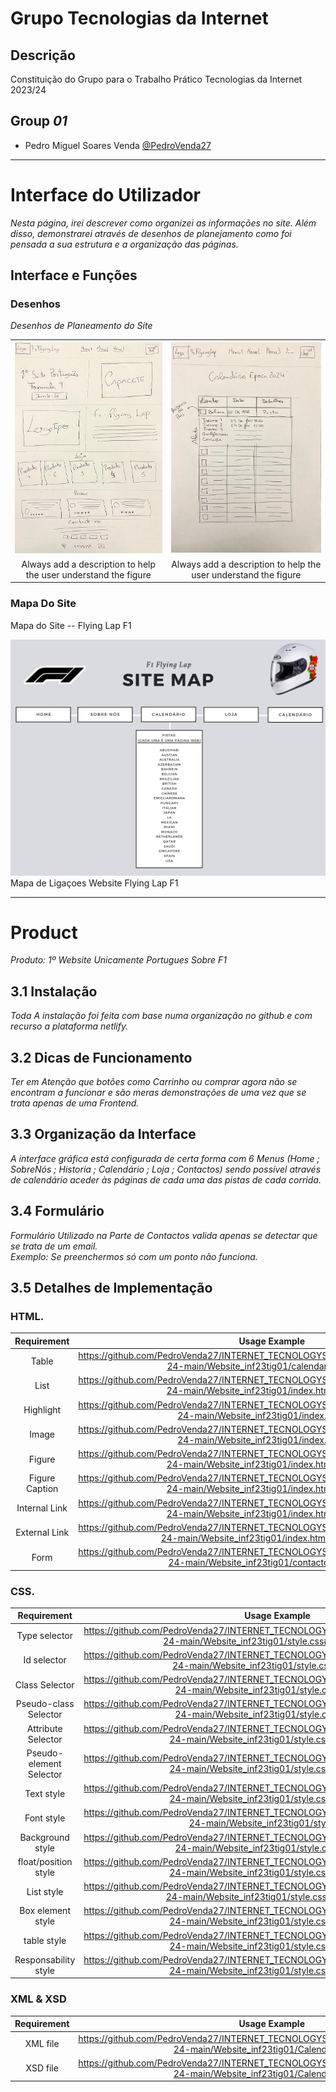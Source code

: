 # Grupo Tecnologias da Internet

## Descrição

Constituição do Grupo para o Trabalho Prático Tecnologias da Internet 2023/24

## Group _01_

* Pedro Miguel Soares Venda [@PedroVenda27](https://github.com/PedroVenda27)

---

# Interface do Utilizador

_Nesta página, irei descrever como organizei as informações no site. Além disso, demonstrarei através de desenhos de planejamento como foi pensada a sua estrutura e a organização das páginas._ 

## Interface e Funções

### Desenhos

_Desenhos de Planeamento do Site_

| | |
:---: | :---:
![Desenhos Base Formulação do Site](ImagensMarkDown/Desenho1.jpg)    | ![Desenhos Base Formulação do Site](ImagensMarkDown/Desenho2.jpg)  
Always add a description to help the user understand the figure |  Always add a description to help the user understand the figure 

### Mapa Do Site 

Mapa do Site -- Flying Lap F1

![Mapa de Ligaçoes Website Flying Lap F1](ImagensMarkDown/SiteMap.png)  
Mapa de Ligaçoes Website Flying Lap F1

---

# Product

_Produto: 1º Website Unicamente Portugues Sobre F1_

## 3.1 Instalação

_Toda A instalação foi feita com base numa organização no github e com recurso a plataforma netlify._

## 3.2 Dicas de Funcionamento

_Ter em Atenção que botões como Carrinho ou comprar agora não se encontram a funcionar e são meras demonstrações de uma vez que se trata apenas de uma Frontend._

## 3.3 Organização da Interface

_A interface gráfica está configurada de certa forma com 6 Menus (Home ; SobreNós ; Historia ; Calendário ; Loja ; Contactos) sendo possível através de calendário aceder às páginas de cada uma das pistas de cada corrida._

## 3.4 Formulário

_Formulário Utilizado na Parte de Contactos valida apenas se detectar que se trata de um email._  
_Exemplo: Se preenchermos só com um ponto não funciona._

## 3.5 Detalhes de Implementação

### HTML.

| Requirement | Usage Example |
| :---: | :---: |
| Table |  https://github.com/PedroVenda27/INTERNET_TECNOLOGYS/blob/main/inf23tig01/TP_TI_23-24-main/Website_inf23tig01/calendario.html#L45    |
| List |  https://github.com/PedroVenda27/INTERNET_TECNOLOGYS/blob/main/inf23tig01/TP_TI_23-24-main/Website_inf23tig01/index.html#L23-L30 |
| Highlight |https://github.com/PedroVenda27/INTERNET_TECNOLOGYS/blob/main/inf23tig01/TP_TI_23-24-main/Website_inf23tig01/index.html#L58 |
| Image | https://github.com/PedroVenda27/INTERNET_TECNOLOGYS/blob/main/inf23tig01/TP_TI_23-24-main/Website_inf23tig01/index.html#L11    |
| Figure | https://github.com/PedroVenda27/INTERNET_TECNOLOGYS/blob/main/inf23tig01/TP_TI_23-24-main/Website_inf23tig01/index.html#L47-L49      |
| Figure Caption| https://github.com/PedroVenda27/INTERNET_TECNOLOGYS/blob/main/inf23tig01/TP_TI_23-24-main/Website_inf23tig01/index.html#L93-L96      |
| Internal Link | https://github.com/PedroVenda27/INTERNET_TECNOLOGYS/blob/main/inf23tig01/TP_TI_23-24-main/Website_inf23tig01/index.html#L23-L30      |
| External Link |  https://github.com/PedroVenda27/INTERNET_TECNOLOGYS/blob/main/inf23tig01/TP_TI_23-24-main/Website_inf23tig01/index.html#L223-L228     |
| Form | https://github.com/PedroVenda27/INTERNET_TECNOLOGYS/blob/main/inf23tig01/TP_TI_23-24-main/Website_inf23tig01/contactos.html#L62 |

### CSS.

| Requirement | Usage Example |
| :---: | :---: |
| Type selector | https://github.com/PedroVenda27/INTERNET_TECNOLOGYS/blob/main/inf23tig01/TP_TI_23-24-main/Website_inf23tig01/style.css#L24C1-L27C2      |
| Id selector | https://github.com/PedroVenda27/INTERNET_TECNOLOGYS/blob/main/inf23tig01/TP_TI_23-24-main/Website_inf23tig01/style.css#L95-L101      |
| Class Selector | https://github.com/PedroVenda27/INTERNET_TECNOLOGYS/blob/main/inf23tig01/TP_TI_23-24-main/Website_inf23tig01/style.css#L29-L41   |
| Pseudo-class Selector | https://github.com/PedroVenda27/INTERNET_TECNOLOGYS/blob/main/inf23tig01/TP_TI_23-24-main/Website_inf23tig01/style.css#L69-L71      |
| Attribute Selector | https://github.com/PedroVenda27/INTERNET_TECNOLOGYS/blob/main/inf23tig01/TP_TI_23-24-main/Website_inf23tig01/style.css#L928-L938      |
| Pseudo-element Selector |  https://github.com/PedroVenda27/INTERNET_TECNOLOGYS/blob/main/inf23tig01/TP_TI_23-24-main/Website_inf23tig01/style.css#L940-L943     |
| Text style | https://github.com/PedroVenda27/INTERNET_TECNOLOGYS/blob/main/inf23tig01/TP_TI_23-24-main/Website_inf23tig01/style.css#L277-L282      |
| Font style | https://github.com/PedroVenda27/INTERNET_TECNOLOGYS/blob/main/inf23tig01/TP_TI_23-24-main/Website_inf23tig01/style.css#L5      |
| Background style |  https://github.com/PedroVenda27/INTERNET_TECNOLOGYS/blob/main/inf23tig01/TP_TI_23-24-main/Website_inf23tig01/style.css#L24-L25     |
| float/position style |  https://github.com/PedroVenda27/INTERNET_TECNOLOGYS/blob/main/inf23tig01/TP_TI_23-24-main/Website_inf23tig01/style.css#L873-L878     |
| List style | https://github.com/PedroVenda27/INTERNET_TECNOLOGYS/blob/main/inf23tig01/TP_TI_23-24-main/Website_inf23tig01/style.css#L6C1-L6C22      |
| Box element style | https://github.com/PedroVenda27/INTERNET_TECNOLOGYS/blob/main/inf23tig01/TP_TI_23-24-main/Website_inf23tig01/style.css#L894-L900      |
| table style | https://github.com/PedroVenda27/INTERNET_TECNOLOGYS/blob/main/inf23tig01/TP_TI_23-24-main/Website_inf23tig01/style.css#L693-L700      |
| Responsability style | https://github.com/PedroVenda27/INTERNET_TECNOLOGYS/blob/main/inf23tig01/TP_TI_23-24-main/Website_inf23tig01/style.css#L527-L545      |

### XML & XSD

| Requirement | Usage Example |
| :---: | :---: |
| XML file | https://github.com/PedroVenda27/INTERNET_TECNOLOGYS/blob/main/inf23tig01/TP_TI_23-24-main/Website_inf23tig01/CalendarioF1.xml      |
| XSD file |  https://github.com/PedroVenda27/INTERNET_TECNOLOGYS/blob/main/inf23tig01/TP_TI_23-24-main/Website_inf23tig01/CalendarioF1.xsd     |
